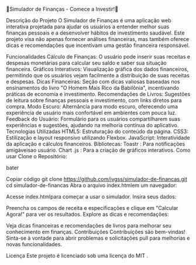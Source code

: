 💸Simulador de Finanças - Comece a Investir!💸
 
Descrição do Projeto
O Simulador de Finanças é uma aplicação web interativa projetada para ajudar os usuários a entender melhor suas finanças pessoais e a desenvolver hábitos de investimento saudável. Este projeto visa não apenas fornecer análises financeiras, mas também oferece dicas e recomendações que incentivam uma gestão financeira responsável.

Funcionalidades
Cálculo de Finanças: O usuário pode inserir suas receitas e despesas monetárias para calcular seu saldo e saber sua situação financeira.
Gráficos Interativos: Visualização gráfica dos dados financeiros, permitindo que os usuários vejam facilmente a distribuição de suas receitas e despesas.
Dicas Financeiras: Seção com dicas valiosas baseadas nos ensinamentos do livro "O Homem Mais Rico da Babilônia", incentivando práticas de economia e investimento.
Recomendações de Livros: Sugestões de leitura sobre finanças pessoais e investimento, com links diretos para compra.
Modo Escuro: Alternância para modo escuro, oferecendo uma experiência de usuário mais confortável em ambientes com pouca luz.
Feedback do Usuário: Formulário para os usuários compartilharem suas experiências e sugestões, ajudando na melhoria contínua do aplicativo.
Tecnologias Utilizadas
HTML5: Estruturação do conteúdo da página.
CSS3: Estilização e layout responsivo utilizando Flexbox.
JavaScript: Interatividade da aplicação e cálculos financeiros.
Bibliotecas:
Toastr : Para notificações amigáveis ​​ao usuário.
Chart .js : Para a criação de gráficos interativos.
Como usar
Clone o Repositório:

bater

Copiar código
git clone https://github.com/jvgss/simulador-de-financas.git
cd simulador-de-financas
Abra o arquivo index.htmlem um navegador:

Acesse index.htmlpara começar a usar o simulador.
Insira seus dados:

Preencha os campos de receita e especificações e clique em "Calcular Agora!" para ver os resultados.
Explore as dicas e recomendações:

Veja dicas financeiras e recomendações de livros para melhorar seu conhecimento em finanças.
Contribuições
Contribuições são bem-vindas! Sinta-se à vontade para abrir problemas e solicitações pull para melhorias e novas funcionalidades.

Licença
Este projeto é licenciado sob uma licença do MIT .


